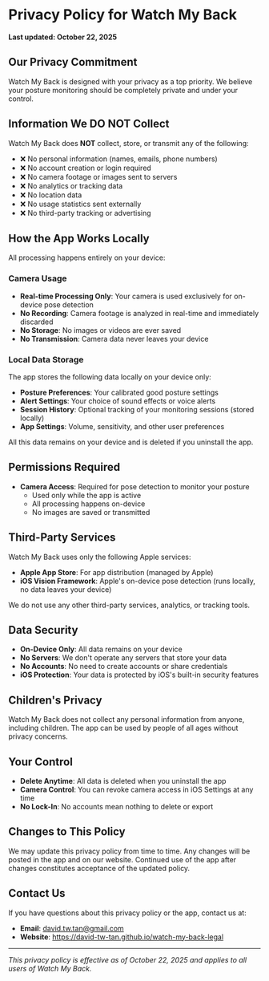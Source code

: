 # Privacy Policy for Watch My Back

**Last updated: October 22, 2025**

## Our Privacy Commitment

Watch My Back is designed with your privacy as a top priority. We believe your posture monitoring should be completely private and under your control.

## Information We DO NOT Collect

Watch My Back does **NOT** collect, store, or transmit any of the following:
- ❌ No personal information (names, emails, phone numbers)
- ❌ No account creation or login required
- ❌ No camera footage or images sent to servers
- ❌ No analytics or tracking data
- ❌ No location data
- ❌ No usage statistics sent externally
- ❌ No third-party tracking or advertising

## How the App Works Locally

All processing happens entirely on your device:

### Camera Usage
- **Real-time Processing Only**: Your camera is used exclusively for on-device pose detection
- **No Recording**: Camera footage is analyzed in real-time and immediately discarded
- **No Storage**: No images or videos are ever saved
- **No Transmission**: Camera data never leaves your device

### Local Data Storage
The app stores the following data locally on your device only:
- **Posture Preferences**: Your calibrated good posture settings
- **Alert Settings**: Your choice of sound effects or voice alerts
- **Session History**: Optional tracking of your monitoring sessions (stored locally)
- **App Settings**: Volume, sensitivity, and other user preferences

All this data remains on your device and is deleted if you uninstall the app.

## Permissions Required

- **Camera Access**: Required for pose detection to monitor your posture
  - Used only while the app is active
  - All processing happens on-device
  - No images are saved or transmitted

## Third-Party Services

Watch My Back uses only the following Apple services:
- **Apple App Store**: For app distribution (managed by Apple)
- **iOS Vision Framework**: Apple's on-device pose detection (runs locally, no data leaves your device)

We do not use any other third-party services, analytics, or tracking tools.

## Data Security

- **On-Device Only**: All data remains on your device
- **No Servers**: We don't operate any servers that store your data
- **No Accounts**: No need to create accounts or share credentials
- **iOS Protection**: Your data is protected by iOS's built-in security features

## Children's Privacy

Watch My Back does not collect any personal information from anyone, including children. The app can be used by people of all ages without privacy concerns.

## Your Control

- **Delete Anytime**: All data is deleted when you uninstall the app
- **Camera Control**: You can revoke camera access in iOS Settings at any time
- **No Lock-In**: No accounts mean nothing to delete or export

## Changes to This Policy

We may update this privacy policy from time to time. Any changes will be posted in the app and on our website. Continued use of the app after changes constitutes acceptance of the updated policy.

## Contact Us

If you have questions about this privacy policy or the app, contact us at:
- **Email**: david.tw.tan@gmail.com
- **Website**: https://david-tw-tan.github.io/watch-my-back-legal

---

*This privacy policy is effective as of October 22, 2025 and applies to all users of Watch My Back.*
